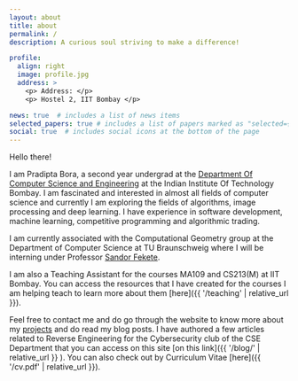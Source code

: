 ```yaml
---
layout: about
title: about
permalink: /
description: A curious soul striving to make a difference!

profile:
  align: right
  image: profile.jpg
  address: >
    <p> Address: </p> 
    <p> Hostel 2, IIT Bombay </p>

news: true  # includes a list of news items
selected_papers: true # includes a list of papers marked as "selected={true}"
social: true  # includes social icons at the bottom of the page
---
```

Hello there! 

I am Pradipta Bora, a second year undergrad at the [Department Of Computer Science and Engineering](https://cse.iitb.ac.in) at the Indian Institute Of Technology Bombay. I am fascinated and interested in almost all fields of computer science and currently I am exploring the fields of algorithms, image processing and deep learning. I have experience in software development, machine learning, competitive programming and algorithmic trading.

I am currently associated with the Computational Geometry group at the Department of Computer Science at TU Braunschweig where I will be interning under Professor [Sandor Fekete](https://www.ibr.cs.tu-bs.de/users/fekete/).

I am also a Teaching Assistant for the courses MA109 and CS213(M) at IIT Bombay. You can access the resources that I have created for the courses I am helping teach to learn more about them [here]({{ '/teaching' | relative_url }}).

Feel free to contact me and do go through the website to know more about my [projects](/projects) and do read my blog posts. I have authored a few articles related to Reverse Engineering for the Cybersecurity club of the CSE Department that you can access on this site [on this link]({{ '/blog/' | relative_url }} ). You can also check out by Curriculum Vitae [here]({{ '/cv.pdf' | relative_url }}).

